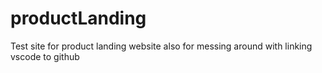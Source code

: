 # productLanding
Test site for product landing website
also for messing around with linking vscode to github
